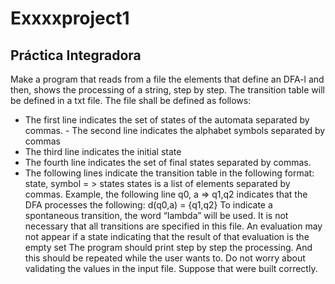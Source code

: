 # Exxxxproject1
## Práctica Integradora

Make a program that reads from a file the elements that define an DFA-l and then, shows the processing of a string, step by step.
The transition table will be defined in a txt file. The file shall be defined as follows:
- The first line indicates the set of states of the automata separated by commas. - The second line indicates the alphabet symbols separated by commas
- The third line indicates the initial state
- The fourth line indicates the set of final states separated by commas.
- The following lines indicate the transition table in the following format: state, symbol = > states
states is a list of elements separated by commas.
Example, the following line
q0, a => q1,q2
indicates that the DFA processes the following: d(q0,a) = {q1,q2}
To indicate a spontaneous transition, the word “lambda” will be used.
It is not necessary that all transitions are specified in this file. An evaluation may not appear if a state indicating that the result of that evaluation is the empty set
The program should print step by step the processing. And this should be repeated while the user wants to.
Do not worry about validating the values in the input file. Suppose that were built correctly.